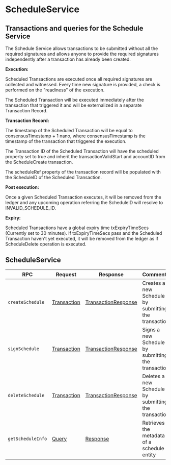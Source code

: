 # ScheduleService

## Transactions and queries for the Schedule Service

The Schedule Service allows transactions to be submitted without all the required signatures and allows anyone to provide the required signatures independently after a transaction has already been created.

**Execution:**

Scheduled Transactions are executed once all required signatures are collected and witnessed. Every time new signature is provided, a check is performed on the "readiness" of the execution.

The Scheduled Transaction will be executed immediately after the transaction that triggered it and will be externalized in a separate Transaction Record.

**Transaction Record:**

The timestamp of the Scheduled Transaction will be equal to consensusTimestamp + 1 nano, where consensusTimestamp is the timestamp of the transaction that triggered the execution.

The Transaction ID of the Scheduled Transaction will have the scheduled property set to true and inherit the transactionValidStart and accountID from the ScheduleCreate transaction.

The scheduleRef property of the transaction record will be populated with the ScheduleID of the Scheduled Transaction.

**Post execution:**

Once a given Scheduled Transaction executes, it will be removed from the ledger and any upcoming operation referring the ScheduleID will resolve to INVALID\_SCHEDULE\_ID.

**Expiry:**

Scheduled Transactions have a global expiry time txExpiryTimeSecs (Currently set to 30 minutes). If txExpiryTimeSecs pass and the Scheduled Transaction haven't yet executed, it will be removed from the ledger as if ScheduleDelete operation is executed.

## ScheduleService

| RPC               | Request                                                                                                                                           | Response                                                                                                                                                  | Comments                                             |
| ----------------- | ------------------------------------------------------------------------------------------------------------------------------------------------- | --------------------------------------------------------------------------------------------------------------------------------------------------------- | ---------------------------------------------------- |
| `createSchedule`  | [Transaction](https://github.com/theekrystallee/hedera-style-guide/blob/sdk-v1/deprecated/hedera-api/schedule-service/broken-reference/README.md) | [TransactionResponse](https://github.com/theekrystallee/hedera-style-guide/blob/sdk-v1/deprecated/hedera-api/schedule-service/broken-reference/README.md) | Creates a new Schedule by submitting the transaction |
| `signSchedule`    | [Transaction](https://github.com/theekrystallee/hedera-style-guide/blob/sdk-v1/deprecated/hedera-api/schedule-service/broken-reference/README.md) | [TransactionResponse](https://github.com/theekrystallee/hedera-style-guide/blob/sdk-v1/deprecated/hedera-api/schedule-service/broken-reference/README.md) | Signs a new Schedule by submitting the transaction   |
| `deleteSchedule`  | [Transaction](https://github.com/theekrystallee/hedera-style-guide/blob/sdk-v1/deprecated/hedera-api/schedule-service/broken-reference/README.md) | [TransactionResponse](https://github.com/theekrystallee/hedera-style-guide/blob/sdk-v1/deprecated/hedera-api/schedule-service/broken-reference/README.md) | Deletes a new Schedule by submitting the transaction |
| `getScheduleInfo` | [Query](https://github.com/theekrystallee/hedera-style-guide/blob/sdk-v1/deprecated/hedera-api/schedule-service/broken-reference/README.md)       | [Response](https://github.com/theekrystallee/hedera-style-guide/blob/sdk-v1/deprecated/hedera-api/schedule-service/broken-reference/README.md)            | Retrieves the metadata of a schedule entity          |
